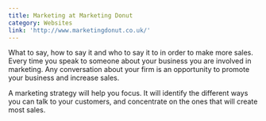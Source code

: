 ```yaml
---
title: Marketing at Marketing Donut
category: Websites
link: 'http://www.marketingdonut.co.uk/'
---
```

What to say, how to say it and who to say it to in order to make more sales. Every time you speak to someone about your business you are involved in marketing. Any conversation about your firm is an opportunity to promote your business and increase sales.

A marketing strategy will help you focus. It will identify the different ways you can talk to your customers, and concentrate on the ones that will create most sales.
